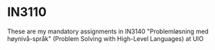 # IN3110

These are my mandatory assignments in IN3140 "Problemløsning med høynivå-språk" (Problem Solving with High-Level Languages) at UIO
